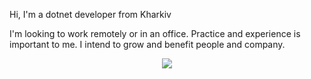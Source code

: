 Hi, I'm a dotnet developer from Kharkiv


I'm looking to work remotely or in an office. Practice and experience is important to me. I intend to grow and benefit people and company.

<p align="center">
    <img src="https://skillicons.dev/icons?i=cs,net,git,powershell,js,html,css" />
</p>
